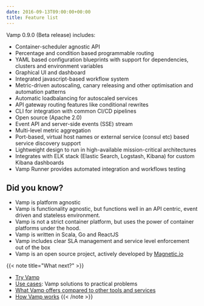 ```yaml
---
date: 2016-09-13T09:00:00+00:00
title: Feature list
---
```


Vamp 0.9.0 (Beta release) includes: 

* Container-scheduler agnostic API
* Percentage and condition based programmable routing
* YAML based configuration blueprints with support for dependencies, clusters and environment variables
* Graphical UI and dashboard
* Integrated javascript-based workflow system 
* Metric-driven autoscaling, canary releasing and other optimisation and automation patterns
* Automatic loadbalancing for autoscaled services
* API gateway routing features like conditional rewrites
* CLI for integration with common CI/CD pipelines
* Open source (Apache 2.0)
* Event API and server-side events (SSE) stream
* Multi-level metric aggregation
* Port-based, virtual host names or external service (consul etc) based service discovery support
* Lightweight design to run in high-available mission-critical architectures
* Integrates with ELK stack (Elastic Search, Logstash, Kibana) for custom Kibana dashboards
* Vamp Runner provides automated integration and workflows testing 

## Did you know?

* Vamp is platform agnostic
* Vamp is functionality agnostic, but functions well in an API centric, event driven and stateless environment. 
* Vamp is not a strict container platform, but uses the power of container platforms under the hood.
* Vamp is written in Scala, Go and ReactJS 
* Vamp includes clear SLA management and service level enforcement out of the box
* Vamp is an open source project, actively developed by [Magnetic.io](/about/)

{{< note title="What next?" >}}
* [Try Vamp](/documentation/installation/hello-world)
* [Use cases](/why-use-vamp/use-cases/): Vamp solutions to practical problems
* [What Vamp offers compared to other tools and services](/why-use-vamp/vamp-compared-to/)
* [How Vamp works](/documentation/how-vamp-works/architecture-and-components)
{{< /note >}}